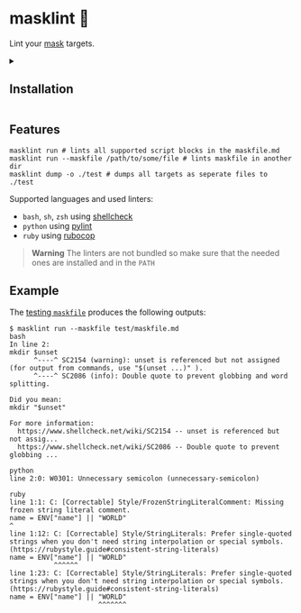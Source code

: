 # masklint 🥸

Lint your [mask](https://github.com/jacobdeichert/mask) targets.

<details>
<summary><h2>Installation</h3></summary>

### From source

If you have `cargo` installed you can just run the following.
Make sure that you have added Cargo's bin directory (e.g. `~/.cargo/bin`) to your `PATH`.

```shell
cargo install --git https://github.com/brumhard/maskfile.git --tag latest
```

### Released binaries/packages

Download the desired version for your operating system and processor architecture from the [releases](https://github.com/brumhard/maskfile/releases).
Make the file executable and place it in a directory available in your `$PATH`.

### Use with nix

```shell
nix run github:brumhard/maskfile/latest
```

or

```nix
{
    inputs.maskfile.url = "github:brumhard/maskfile/latest";

    outputs = { maskfile, ... }: {
        packages.x86_64-linux = [maskfile.packages.x86_64-linux.rl];
    };
}
```

### Homebrew

```shell
brew install brumhard/tap/maskfile
```

</details>

## Features

```shell
masklint run # lints all supported script blocks in the maskfile.md
masklint run --maskfile /path/to/some/file # lints maskfile in another dir
masklint dump -o ./test # dumps all targets as seperate files to ./test
```

Supported languages and used linters:

- `bash`, `sh`, `zsh` using [shellcheck](https://github.com/koalaman/shellcheck)
- `python` using [pylint](https://github.com/pylint-dev/pylint)
- `ruby` using [rubocop](https://github.com/rubocop/rubocop)

> **Warning**
> The linters are not bundled so make sure that the needed ones are installed and in the `PATH`

## Example

The [testing `maskfile`](test/maskfile.md) produces the following outputs:

```shell
$ masklint run --maskfile test/maskfile.md
bash
In line 2:
mkdir $unset
      ^----^ SC2154 (warning): unset is referenced but not assigned (for output from commands, use "$(unset ...)" ).
      ^----^ SC2086 (info): Double quote to prevent globbing and word splitting.

Did you mean: 
mkdir "$unset"

For more information:
  https://www.shellcheck.net/wiki/SC2154 -- unset is referenced but not assig...
  https://www.shellcheck.net/wiki/SC2086 -- Double quote to prevent globbing ...

python
line 2:0: W0301: Unnecessary semicolon (unnecessary-semicolon)

ruby
line 1:1: C: [Correctable] Style/FrozenStringLiteralComment: Missing frozen string literal comment.
name = ENV["name"] || "WORLD"
^
line 1:12: C: [Correctable] Style/StringLiterals: Prefer single-quoted strings when you don't need string interpolation or special symbols. (https://rubystyle.guide#consistent-string-literals)
name = ENV["name"] || "WORLD"
           ^^^^^^
line 1:23: C: [Correctable] Style/StringLiterals: Prefer single-quoted strings when you don't need string interpolation or special symbols. (https://rubystyle.guide#consistent-string-literals)
name = ENV["name"] || "WORLD"
                      ^^^^^^^
```

